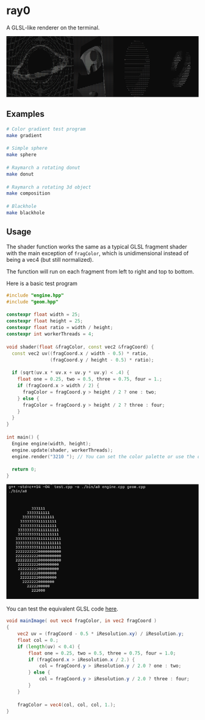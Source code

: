 # ray0

A GLSL-like renderer on the terminal.

![screenshot](screenshots/cover.png)

## Examples

```bash
# Color gradient test program
make gradient

# Simple sphere
make sphere

# Raymarch a rotating donut
make donut

# Raymarch a rotating 3d object
make composition

# Blackhole
make blackhole
```

## Usage

The shader function works the same as a typical GLSL fragment shader with the
main exception of `fragColor`, which is unidimensional instead of being a vec4
(but still normalized).

The function will run on each fragment from left to right and top to bottom.

Here is a basic test program

```cpp
#include "engine.hpp"
#include "geom.hpp"

constexpr float width = 25;
constexpr float height = 25;
constexpr float ratio = width / height;
constexpr int workerThreads = 4;

void shader(float &fragColor, const vec2 &fragCoord) {
  const vec2 uv((fragCoord.x / width - 0.5) * ratio,
                (fragCoord.y / height - 0.5) * ratio);

  if (sqrt(uv.x * uv.x + uv.y * uv.y) < .4) {
    float one = 0.25, two = 0.5, three = 0.75, four = 1.;
    if (fragCoord.x > width / 2) {
      fragColor = fragCoord.y > height / 2 ? one : two;
    } else {
      fragColor = fragCoord.y > height / 2 ? three : four;
    }
  }
}

int main() {
  Engine engine(width, height);
  engine.update(shader, workerThreads);
  engine.render("3210 "); // You can set the color palette or use the default (none)

  return 0;
}
```

![alt text](screenshots/divided-circle.png)

You can test the equivalent GLSL code
[here](https://www.shadertoy.com/view/lc3BWl).

```glsl
void mainImage( out vec4 fragColor, in vec2 fragCoord )
{
    vec2 uv = (fragCoord - 0.5 * iResolution.xy) / iResolution.y;
    float col = 0.;
    if (length(uv) < 0.4) {
        float one = 0.25, two = 0.5, three = 0.75, four = 1.0;
        if (fragCoord.x > iResolution.x / 2.) {
            col = fragCoord.y > iResolution.y / 2.0 ? one : two;
        } else {
            col = fragCoord.y > iResolution.y / 2.0 ? three : four;
        }
    }

    fragColor = vec4(col, col, col, 1.);
}
```

